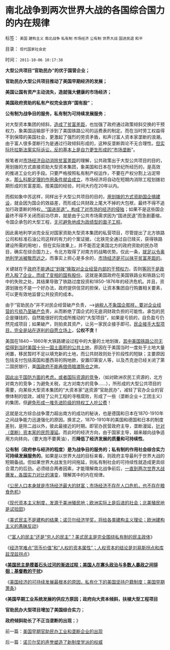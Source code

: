 # 南北战争到两次世界大战的各国综合国力的内在规律

标签： `美国` `建构主义` `南北战争` `私有制` `市场经济` `公有制` `世界大战` `国进民退` `和平` 

目录： `现代国家社会史`

时间： `2011-10-06 10:17:38`

**大型公共项目“官助民办”的优于国营企业；**

**官助民办大型公共项目推动了美国早期经济的发展；**

**美国让国有资产主动流失，造就强大健康的市场经济；**

**美国政府资助的私有产权完全放弃“国有股”**；

**公有制为战争目的服务，私有制为可持续发展服务**；

对大型资本集团的倾斜，[造成了贫富差距](../../../2009/11/28/从工作福利消除贫富差距看公有制的低效率.md)，也加强了政府通过政策倾斜交换的干预权力，象美国运输部干涉到了美国铁路公司的运费表的制定。而在当时劳工权益得不到保障的美国社会，更激起了强烈的劳资矛盾，和声讨富人资本家垄断的浪潮。由于富人很多垄断行为是通过行政倾斜形成的，这种反垄断舆论不无合理性。[但实际托拉斯法案实际诉讼，反的基本上是自力更生形成的“市场垄断](../../../2009/9/17/老百姓，巨款，仇富，弱肉强食，垄断和黑社会.md)”。

按笔者对[市场经济自动消除贫富差距](../../../2010/12/22/看见别人快乐他就很痛苦，和帕累托累进.md)的理解，公共政策出于大型公共项目的目的，用划拨的方式直接资助大型资本集团，象美国和日本在19世纪所经历的，是高效的推进工业化的手段。只要严格按照私有制产权运作，不要在产权分割上沾泥带水，[那么科斯定理的作用条件就会成立](../../../2009/7/22/科斯定理的缺陷和交易成本概念的滥用.md)，市场经济将自动在短期内消除工程划拨初期形成的贫富差距。按美国的经验，时间大约在20年以内。

而假如象中苏这样，同样出于大型公共项目的目的，[用划拨的方式资助国企搞建设](../../../2009/8/14/计划经济的划拨是寻租腐败之源.md)，就会因为国企的效益差，而形成公共财政上尾大不掉的大包袱，最终不得不追加行政垄断的特权[，“国进民退”，构成了对市场的经济的侵独](../../../2009/8/1/放弃国企垄断去特权，让民企对税收作出贡献.md)；如果不是这些国企最终不得不关闭而前功尽弃，就是由于公共市场需求因为“国进民退”而急剧萎缩，令国企承包的大型工程，[无可避免地成为政绩型的面子工程](../../../2009/12/27/面子工程和奴才经济.md)。

因此奥地利学派完全反对国家资助大型资本集团的私营项目，尽管提出了北方铁路公司和标准石油公司这样的有力的个案证据，（北铁完全通过自已赎买，获得铁路建设所需的用地），但在实际效果上，并不能否定美国北方的政府资助的民办项目，确实在综合国力上，令北方取得了对南方的战略优势。仅此一条，[就足以令奥地利学派被敬而远之](../../../2011/2/27/新理论推广和奥地利学派的失败.md)。而事实上担心是多余的，[市场经济是可以抹平贫富差距的](../../../2010/9/4/仇富造成贫富差距；中国贫富差距一直在缩小.md)。

关键就在于[政府不能通过“划拨”换取对企业经营内部的干预权力](../../../2010/8/29/腐败：上有政策，下有对策？一抓就死，一放就乱？.md)，否则[等同于是政府入股了企业，而成了变相的国有股份](../../../2009/10/25/国企的重组，和属性耦合，及失败的抽象.md)。这就是美国政府在美国铁路业和铁路公司中的失败之处，其结果导致了铁路过度投资和1850-1876年的经济危机。并且，资源划拨也不是一个好办法，政府提供信贷的担保，让资本集团自行购置相关要素，可以更有效地监督公共投资的成本。

由于“官助民办”并不对民企经营破产负责，——>[纳税人不象国企那样，要对企业经营的亏损乃至破产负](../../../2008/8/1/亏损国企不破产，中国大动脉失血.md)责，从而断绝了国企式的无底洞财政负担的可能性。承包的民企是赚钱的，自然能很好的完成所推动的“大型项目”，如果是亏损的，自负盈亏仍然完成项目；如果破产，则拍卖其资产，让另一家民企接手即可。[民企接手大型项目，完全是站在逐利的自愿立场上](http://blog.sina.com.cn/s/blog_65409d0b0100s9wg.html)，**公权不贪！**

美国在1840－1860年大铁路建设过程中的大量的土地划拨，[其中美国铁路公司无偿得到当时美国十分一国土面积的公共土地](../../../2011/5/18/美国早期不是自由放任的经济,管制对经济的影响等效于税收.md)，原因在于美国当时一度处于土地大量闲置，移民暂时不足以填充新的土地，而公共财政则处于阶段性的短缺；主要原因包括支付包括英国和墨西哥的购地款，安置印第安人等，以及杰克逊已经关闭了第二国民银行，美[国政府不能再借债暗渡陈仓之](../../../2011/5/20/美国总统搞腐败很困难；“党父”杰克逊总统.md)故。

[因此出于国防方面的考虑，或者国际资源的竞争](../../../2011/4/7/民主社会商业机会多，国防负担轻.md)，（如对欧洲农民工资源的，北方对南方的竞争；为避免关税，北方对南方的竞争……），所形成的大型公共项目的需要，向某些大型资本集团的“大资本家”送资源“官助民办”，减轻了官办企业的官僚体制的低效，减轻了公共工程的寻租腐败，形成了一些（垄断企业＋工团主义）的集团，但[避免形成一堆先进阶级的特权工人吃公费](../../../2009/8/11/改革攻坚的雷区，坚在那里？危险在那里？.md)！

这就是北方综合战争潜力超出南方的成功的秘诀，也是德国和日本在1870-1910年之间战争能力迅速强化的原因。换言之，1870-1910年的美国和德国和日本的制度差别，是除二战以外，彼此最接近的时期。即官办民营政府主导，垄断漫延，[针对（垄断）资本家的民怨漫延](../../../2011/7/10/彻头彻尾的《通往奴役之路》.md)。而此时的经济方向，由于国家主导，越来越向战争适用方向转向，（要大炮不要黄油），而**降低了经济发展的质量和可持续性**。

**公有制（政府参与经济的程度）是为战争目的服务的；私有制的作用社会综合实力可持续发展服务的**。如果是以世界大战的目标来看，则政府主导最利于世界大战的短期备战。但如果世界大战发生时间拖延，则私有制社会的可持续性就造成更具综合潜力的后劲。必须结合两者因素，才能理解南北战争前后，[一直到两次世界大战爆发，各国实力对比的演变](../../../2011/3/18/资源短缺“生产过剩”？（民粹＋权贵）两次世界大战.md)，理解其中的内在规律。

《[公民人口本身就是市场经济最大的财富；市场经济不存在人口危机，也不存在粮食危机](../../../2011/10/3/公民人口本身就是市场经济最大的财富.md)》

《[现代资本主义制度，发源于美洲殖民地；欧洲实际上是后进的社会；北美殖民地是试验田](../../../2011/10/3/欧洲是民主的后进社会；现代资本主义制度发源于美洲殖民地.md)》

《[美式民主不是建构的结果；诺贝尔经济学奖，将给各类建构主义理论；欧洲建构主义的愚昧反动](../../../2011/10/3/欧洲传统的愚昧反动，诺贝尔经济学奖的学术权威！.md)》

《[“富人的民主”还是“穷人的民主”？美式民主是完全围绕私有制的民主政体](../../../2011/10/5/美国“富人的民主”还是“穷人的民主”？.md)》

《[经济学难点“货币价值”和“人权的资本属性”；人权资本的结论是刘易斯拐点和库兹涅兹拐点](../../../2011/10/5/经济学两个难点,库兹涅兹拐点和民工荒.md)》

《[**美国民主是摸着石头过河的渐进过程；美国人在寡头政治与多数人暴政之间徘徊；基督教的干扰**](../../../2011/10/5/基督教干扰了美式民主的渐进过程.md)》

《[美国经济的可持续发展最根本的原因，私有化下的美国坚持户籍制度；美国早期萧条](../../../2011/10/6/美国经济的可持续发展原因在“人权私有”，早期的萧条.md)》

《**美国早期工业系统发展的供应方原因；政府向大资本倾斜，扶植大型工程项目**

**官助民办大型项目增加了美国综合实力**；

**政府倾斜助长了不正当垄断的出现**；》



前一篇：[美国早期官助民办工业和垄断企业的出现](../../../2011/10/6/美国早期官助民办工业和垄断企业的出现.md)

后一篇：[诺贝尔奖的声誉塑造了新制度学派的权威](../../../2011/10/7/诺贝尔奖的声誉塑造了新制度学派的权威.md)